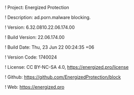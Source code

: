 ! Project: Energized Protection

! Description: ad.porn.malware blocking.

! Version: 6.32.0810.22.06.174.00

! Build Version: 22.06.174.00

! Build Date: Thu, 23 Jun 22 00:24:35 +06

! Version Code: 1740024

! License: CC BY-NC-SA 4.0, https://energized.pro/license

! Github: https://github.com/EnergizedProtection/block

! Web: https://energized.pro
